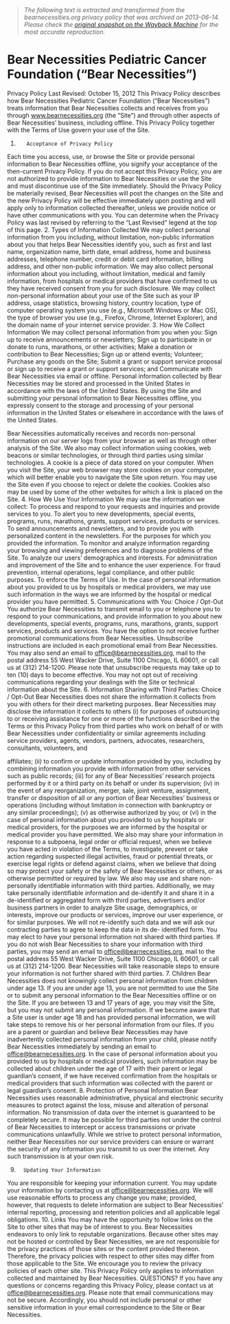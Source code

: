 > *The following text is extracted and transformed from the bearnecessities.org privacy policy that was archived on 2013-06-14. Please check the [original snapshot on the Wayback Machine](https://web.archive.org/web/20130614112634id_/http%3A//www.bearnecessities.org/files/PrivacyStatement.pdf) for the most accurate reproduction.*

# Bear Necessities Pediatric Cancer Foundation (“Bear Necessities”)

Privacy Policy
Last Revised: October 15, 2012
This Privacy Policy describes how Bear Necessities Pediatric Cancer Foundation (“Bear Necessities”) treats
information that Bear Necessities collects and receives from you through www.bearnecessities.org (the
“Site”) and through other aspects of Bear Necessities’ business, including offline. This Privacy Policy
together with the Terms of Use govern your use of the Site.
1.        Acceptance of Privacy Policy
Each time you access, use, or browse the Site or provide personal information to Bear Necessities offline,
you signify your acceptance of the then-current Privacy Policy. If you do not accept this Privacy Policy,
you are not authorized to provide information to Bear Necessities or use the Site and must discontinue use
of the Site immediately.
Should the Privacy Policy be materially revised, Bear Necessities will post the changes on the Site and the
new Privacy Policy will be effective immediately upon posting and will apply only to information
collected thereafter, unless we provide notice or have other communications with you. You can determine
when the Privacy Policy was last revised by referring to the “Last Revised” legend at the top of this page.
2.        Types of Information Collected
We may collect personal information from you including, without limitation, non-public information about
you that helps Bear Necessities identify you, such as first and last name, organization name, birth date,
email address, home and business addresses, telephone number, credit or debit card information, billing
address, and other non-public information. We may also collect personal information about you including,
without limitation, medical and family information, from hospitals or medical providers that have
confirmed to us they have received consent from you for such disclosure.
We may collect non-personal information about your use of the Site such as your IP address, usage
statistics, browsing history, country location, type of computer operating system you use (e.g., Microsoft
Windows or Mac OS), the type of browser you use (e.g., Firefox, Chrome, Internet Explorer), and the
domain name of your internet service provider.
3.        How We Collect Information
We may collect personal information from you when you:
     Sign up to receive announcements or newsletters;
     Sign up to participate in or donate to runs, marathons, or other activities;
     Make a donation or contribution to Bear Necessities;
     Sign up or attend events;
     Volunteer;
     Purchase any goods on the Site;
     Submit a grant or support service proposal or sign up to receive a grant or support services; and
     Communicate with Bear Necessities via email or offline.
Personal information collected by Bear Necessities may be stored and processed in the United States in
accordance with the laws of the United States. By using the Site and submitting your personal information
to Bear Necessities offline, you expressly consent to the storage and processing of your personal
information in the United States or elsewhere in accordance with the laws of the United States.


Bear Necessities automatically receives and records non-personal information on our server logs from your
browser as well as through other analysis of the Site. We also may collect information using cookies, web
beacons or similar technologies, or through third parties using similar technologies. A cookie is a piece of
data stored on your computer. When you visit the Site, your web browser may store cookies on your
computer, which will better enable you to navigate the Site upon return. You may use the Site even if you
choose to reject or delete the cookies. Cookies also may be used by some of the other websites for which a
link is placed on the Site.
4.       How We Use Your Information
We may use the information we collect:
     To process and respond to your requests and inquiries and provide services to you.
     To alert you to new developments, special events, programs, runs, marathons, grants, support services,
     products or services.
     To send announcements and newsletters, and to provide you with personalized content in the
     newsletters.
     For the purposes for which you provided the information.
     To monitor and analyze information regarding your browsing and viewing preferences and to diagnose
     problems of the Site.
     To analyze our users’ demographics and interests.
     For administration and improvement of the Site and to enhance the user experience.
     For fraud prevention, internal operations, legal compliance, and other public purposes.
     To enforce the Terms of Use.
In the case of personal information about you provided to us by hospitals or medical providers, we may use
such information in the ways we are informed by the hospital or medical provider you have permitted.
5.       Communications with You: Choice / Opt-Out
You authorize Bear Necessities to transmit email to you or telephone you to respond to your
communications, and provide information to you about new developments, special events, programs, runs,
marathons, grants, support services, products and services.
You have the option to not receive further promotional communications from Bear Necessities.
Unsubscribe instructions are included in each promotional email from Bear Necessities. You may also
send an email to office@bearnecessities.org, mail to the postal address 55 West Wacker Drive, Suite 1100
Chicago, IL 60601, or call us at (312) 214-1200. Please note that unsubscribe requests may take up to ten
(10) days to become effective. You may not opt out of receiving communications regarding your dealings
with the Site or technical information about the Site.
6.       Information Sharing with Third Parties: Choice / Opt-Out
Bear Necessities does not share the information it collects from you with others for their direct marketing
purposes.
Bear Necessities may disclose the information it collects to others (i) for purposes of outsourcing to or
receiving assistance for one or more of the functions described in the Terms or this Privacy Policy from
third parties who work on behalf of or with Bear Necessities under confidentiality or similar agreements
including service providers, agents, vendors, partners, advocates, researchers, consultants, volunteers, and


affiliates; (ii) to confirm or update information provided by you, including by combining information you
provide with information from other services such as public records; (iii) for any of Bear Necessities’
research projects performed by it or a third party on its behalf or under its supervision; (iv) in the event of
any reorganization, merger, sale, joint venture, assignment, transfer or disposition of all or any portion of
Bear Necessities’ business or operations (including without limitation in connection with bankruptcy or
any similar proceedings); (v) as otherwise authorized by you; or (vi) in the case of personal information
about you provided to us by hospitals or medical providers, for the purposes we are informed by the
hospital or medical provider you have permitted.
We also may share your information in response to a subpoena, legal order or official request, when we
believe you have acted in violation of the Terms, to investigate, prevent or take action regarding suspected
illegal activities, fraud or potential threats, or exercise legal rights or defend against claims, when we
believe that doing so may protect your safety or the safety of Bear Necessities or others, or as otherwise
permitted or required by law.
We also may use and share non-personally identifiable information with third parties. Additionally, we
may take personally identifiable information and de-identify it and share it in a de-identified or aggregated
form with third parties, advertisers and/or business partners in order to analyze Site usage, demographics,
or interests, improve our products or services, improve our user experience, or for similar purposes. We
will not re-identify such data and we will ask our contracting parties to agree to keep the data in its de-
identified form.
You may elect to have your personal information not shared with third parties. If you do not wish Bear
Necessities to share your information with third parties, you may send an email to
office@bearnecessities.org, mail to the postal address 55 West Wacker Drive, Suite 1100 Chicago, IL
60601, or call us at (312) 214-1200. Bear Necessities will take reasonable steps to ensure your information
is not further shared with third parties.
7.        Children
Bear Necessities does not knowingly collect personal information from children under age 13. If you are
under age 13, you are not permitted to use the Site or to submit any personal information to the Bear
Necessities offline or on the Site. If you are between 13 and 17 years of age, you may visit the Site, but
you may not submit any personal information. If we become aware that a Site user is under age 18 and
has provided personal information, we will take steps to remove his or her personal information from our
files. If you are a parent or guardian and believe Bear Necessities may have inadvertently collected
personal information from your child, please notify Bear Necessities immediately by sending an email to
office@bearnecessities.org.
In the case of personal information about you provided to us by hospitals or medical providers, such
information may be collected about children under the age of 17 with their parent or legal guardian’s
consent, if we have received confirmation from the hospitals or medical providers that such information
was collected with the parent or legal guardian’s consent.
8.        Protection of Personal Information
Bear Necessities uses reasonable administrative, physical and electronic security measures to protect
against the loss, misuse and alteration of personal information. No transmission of data over the internet is
guaranteed to be completely secure. It may be possible for third parties not under the control of Bear
Necessities to intercept or access transmissions or private communications unlawfully. While we strive to
protect personal information, neither Bear Necessities nor our service providers can ensure or warrant the
security of any information you transmit to us over the internet. Any such transmission is at your own risk.


9.       Updating Your Information
You are responsible for keeping your information current. You may update your information by contacting
us at office@bearnecessities.org. We will use reasonable efforts to process any change you make;
provided, however, that requests to delete information are subject to Bear Necessities’ internal reporting,
processing and retention policies and all applicable legal obligations.
10.      Links
You may have the opportunity to follow links on the Site to other sites that may be of interest to you. Bear
Necessities endeavors to only link to reputable organizations. Because other sites may not be hosted or
controlled by Bear Necessities, we are not responsible for the privacy practices of those sites or the content
provided thereon. Therefore, the privacy policies with respect to other sites may differ from those
applicable to the Site. We encourage you to review the privacy policies of each other site. This Privacy
Policy only applies to information collected and maintained by Bear Necessities.
QUESTIONS? If you have any questions or concerns regarding this Privacy Policy, please contact us at
office@bearnecessities.org. Please note that email communications may not be secure. Accordingly, you
should not include personal or other sensitive information in your email correspondence to the Site or Bear
Necessities.
